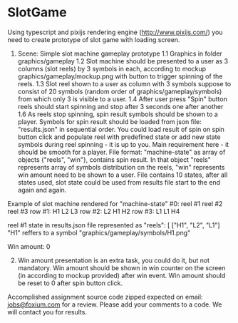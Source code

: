 # SlotGame

Using typescript and pixijs rendering engine (http://www.pixijs.com/) you need to create prototype of slot game with loading screen.

1. Scene: Simple slot machine gameplay prototype
1.1 Graphics in folder graphics/gameplay 
1.2 Slot machine should be presented to a user as 3 columns (slot reels) by 3 symbols in each, according to mockup graphics/gameplay/mockup.png with button to trigger spinning of the reels.
1.3 Slot reel shown to a user as column with 3 symbols suppose to consist of 20 symbols (random order of graphics/gameplay/symbols) from which only 3 is visible to a user.
1.4 After user press "Spin" button reels should start spinning and stop after 3 seconds one after another
1.6 As reels stop spinning, spin result symbols should be shown to a player. Symbols for spin result should be loaded from json file: "results.json" in sequential order. You could load result of spin on spin button click and populate reel with predefined state or add new state symbols during reel spinning - it is up to you. Main requirement here - it should be smooth for a player.
File format: "machine-state" as array of objects {"reels", "win"}, contains spin result.
In that object "reels" represents array of symbols distribution on the reels, "win" represents win amount need to be shown to a user. File contains 10 states, after all states used, slot state could be used from results file start to the end again and again. 

Example of slot machine rendered for "machine-state" #0:
			reel #1		reel #2		reel #3	
row #1: 	H1 			L2 			L3
row #2: 	L2 			H1 			H2
row #3: 	L1 			L1 			H4

reel #1 state in results.json file represented as 
			"reels": [
				["H1", "L2", "L1"]
"H1" reffers to a symbol "graphics/gameplay/symbols/H1.png"

Win amount: 0

2. Win amount presentation is an extra task, you could do it, but not mandatory.
Win amount should be shown in win counter on the screen (in according to mockup provided) after win event.
Win amount should be reset to 0 after spin button click.

Accomplished assignment source code zipped expected on email: jobs@foxium.com for a review. Please add your comments to a code. We will contact you for results.